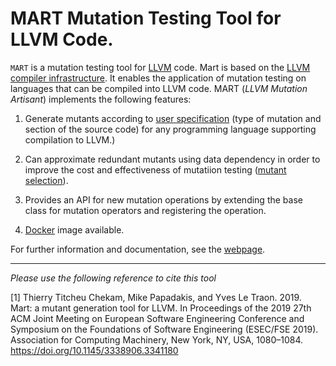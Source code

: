 # MART Mutation Testing Tool for LLVM Code.

```MART``` is a mutation testing tool for [LLVM](http://llvm.org) code. Mart is based on the [LLVM compiler infrastructure](http://llvm.org/). It enables the application of mutation testing on languages that can be compiled into LLVM code. MART (_LLVM Mutation Artisant_) implements the following features:

1. Generate mutants according to [user specification](docs/mutation_configuration.md) (type of mutation and section of the source code) for any programming language supporting compilation to LLVM.)

2. Can approximate redundant mutants using data dependency in order to improve the cost and effectiveness of mutatiion testing ([mutant selection](https://link.springer.com/article/10.1007/s10664-019-09778-7)).

3. Provides an API for new mutation operations by extending the base class for mutation operators and registering the operation.

4. [Docker](https://docs.docker.com) image available.


For further information and documentation, see the [webpage](https://thierry-tct.github.io/mart).


---
_Please use the following reference to cite this tool_ 

[1] Thierry Titcheu Chekam, Mike Papadakis, and Yves Le Traon. 2019. Mart: a mutant generation tool for LLVM. In Proceedings of the 2019 27th ACM Joint Meeting on European Software Engineering Conference and Symposium on the Foundations of Software Engineering (ESEC/FSE 2019). Association for Computing Machinery, New York, NY, USA, 1080–1084. https://doi.org/10.1145/3338906.3341180
